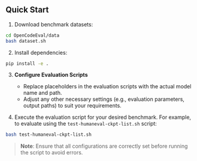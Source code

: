 ## Quick Start

1. Download benchmark datasets:

```bash
cd OpenCodeEval/data
bash dataset.sh
```

2. Install dependencies:

```bash
pip install -e .
```

3. **Configure Evaluation Scripts**  
   - Replace placeholders in the evaluation scripts with the actual model name and path.  
   - Adjust any other necessary settings (e.g., evaluation parameters, output paths) to suit your requirements.

4. Execute the evaluation script for your desired benchmark. For example, to evaluate using the `test-humaneval-ckpt-list.sh` script:

```bash
bash test-humaneval-ckpt-list.sh
```

   > **Note**: Ensure that all configurations are correctly set before running the script to avoid errors.
